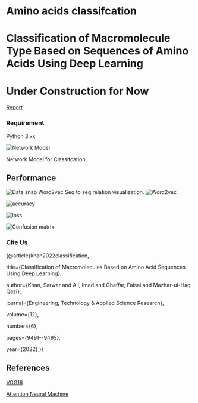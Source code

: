 # Amino acids classifcation
# Classification of Macromolecule Type Based on Sequences of Amino Acids Using Deep Learning

# Under Construction for Now

[Report](https://arxiv.org/abs/1907.03532v3)

### Requirement
Python 3.xx




![Network Model](https://github.com/say2sarwar/DeepAcid/blob/master/Images/model2.png)

Network Model for Classifcation. 

## Performance
![Data snap](https://github.com/say2sarwar/DeepAcid/blob/master/Images/data_dna5.png)
Word2vec Seq to seq relation visualization.
![Word2vec](https://github.com/say2sarwar/DeepAcid/blob/master/Images/Screenshot_2019-06-20%20Untitled1(1).png)

![accuracy](https://github.com/say2sarwar/DeepAcid/blob/master/Images/loss.png)

![loss](https://github.com/say2sarwar/DeepAcid/blob/master/Images/loss.png)


![Confusion matrix](https://github.com/say2sarwar/DeepAcid/blob/master/Images/Screenshot_2019-06-24%20Untitled3(1).png)

### Cite Us


(@article{khan2022classification,

  title={Classification of Macromolecules Based on Amino Acid Sequences Using Deep Learning},
  
  author={Khan, Sarwar and Ali, Imad and Ghaffar, Faisal and Mazhar-ul-Haq, Qazi},
  
  journal={Engineering, Technology \& Applied Science Research},
  
  volume={12},
  
  number={6},
  
  pages={9491--9495},
  
  year={2022}
})

## References

[VGG16](https://arxiv.org/abs/1409.1556)

[Attention Neural Machine](https://arxiv.org/abs/1508.04025)
